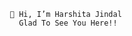                       👋 Hi, I’m Harshita Jindal
                        Glad To See You Here!!
                      
 

<!---
HarshitaJindal09/HarshitaJindal09 is a ✨ special ✨ repository because its `README.md` (this file) appears on your GitHub profile.
You can click the Preview link to take a look at your changes.
--->
